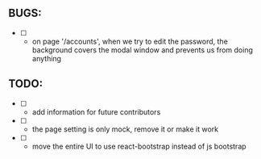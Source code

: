 ## BUGS:
* [ ] - on page '/accounts', when we try to edit the password, the background covers the modal window and prevents us from doing anything
## TODO:
* [ ] - add information for future contributors
* [ ] - the page setting is only mock, remove it or make it work
* [ ] - move the entire UI to use react-bootstrap instead of js bootstrap
